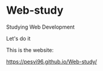 # Web-study
Studying Web Development

Let's do it

This is the website:

https://pesvi96.github.io/Web-study/


